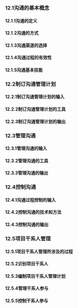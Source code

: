 ### 12.1沟通的基本概念
#### 12.1.1沟通的定义



#### 12.1.2沟通的方式



#### 12.1.3沟通渠道的选择



#### 12.1.4沟通过程的有效性



#### 12.1.5沟通基本技能



### 12.2制订沟通管理计划
#### 12.2.1制订沟通管理计划的输入



#### 12.2.2制订沟通管理计划的工具



#### 12.2.3制订沟通管理计划的输出



### 12.3管理沟通
#### 12.3.1管理沟通的输入



#### 12.3.2管理沟通的工具



#### 12.3.3管理沟通的输出



### 12.4控制沟通
#### 12.4.1沟通过程控制的输入



#### 12.4.2控制沟通的技术和方法



#### 12.4.3控制沟通的输出



### 12.5项目干系人管理
#### 12.5.1项目干系人管理所涉及的过程



#### 12.5.2识别项目干系人



#### 12.5.3编制项目干系人管理计划



#### 12.5.4管理干系人参与



#### 12.5.5控制干系人参与



